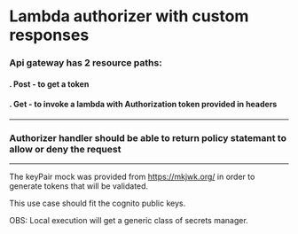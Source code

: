 # Lambda authorizer with custom responses

### Api gateway has 2 resource paths:
#### . Post - to get a token
#### . Get - to invoke a lambda with Authorization token provided in headers


-----
### Authorizer handler should be able to return policy statemant to allow or deny the request

-----

The keyPair mock was provided from https://mkjwk.org/ in order to generate tokens that will be validated.

This use case should fit the cognito public keys.

OBS: Local execution will get a generic class of secrets manager.